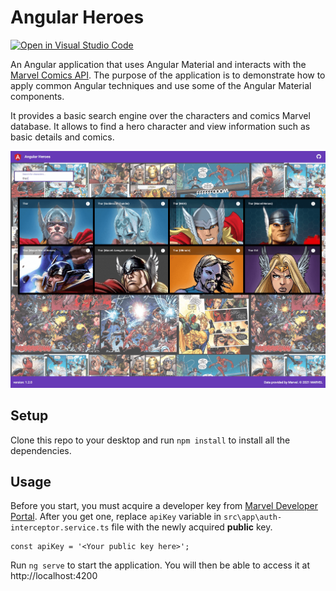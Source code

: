 # Angular Heroes

[![Open in Visual Studio Code](https://open.vscode.dev/badges/open-in-vscode.svg)](https://open.vscode.dev/bampakoa/angular-heroes)

An Angular application that uses Angular Material and interacts with the [Marvel Comics API](https://developer.marvel.com/documentation/getting_started). The purpose of the application is to demonstrate how to apply common Angular techniques and use some of the Angular Material components.

It provides a basic search engine over the characters and comics Marvel database. It allows to find a hero character and view information such as basic details and comics.

<img src="https://github.com/bampakoa/angular-heroes/blob/master/preview.png?raw=true" alt="Preview" />

## Setup

Clone this repo to your desktop and run `npm install` to install all the dependencies.

## Usage

Before you start, you must acquire a developer key from [Marvel Developer Portal](https://developer.marvel.com/). After you get one, 
replace `apiKey` variable in `src\app\auth-interceptor.service.ts` file with the newly acquired **public** key.

```
const apiKey = '<Your public key here>';
```

Run `ng serve` to start the application. You will then be able to access it at http://localhost:4200
